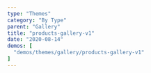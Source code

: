 ```yaml
---
type: "Themes"
category: "By Type"
parent: "Gallery"
title: "products-gallery-v1"
date: "2020-08-14"
demos: [
  "demos/themes/gallery/products-gallery-v1"
]
---
```

